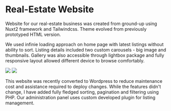 # Real-Estate Website
<p>Website for our real-estate business was created from ground-up using Nuxt2 framework and Tailwindcss. Theme evolved from previously prototyped HTML version.</p>
<p>We used infinie loading approach on home page with latest listings without ability to sort. Listing details included two custom carousels - big image and thumbnails. Gallery was also accessible through lightbox package and fully responsive layout allowed different device to browse comfortably.</p>
<div class="flex w-full">
<img
    src="/progfront.png"  
    class="mx-auto w-1/2"
/>
<img
    src="/progofe.png" 
    class="mx-auto w-1/2"
/>
</div>
<p>This website was recently converted to Wordpress to reduce maintenance cost and assistance required to deploy changes. While the features didn't change, I have added fully fledged sorting, pagination and filtering using PHP. Our administration panel uses custom developed plugin for listing management.</p>